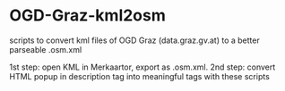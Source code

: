 OGD-Graz-kml2osm
================

scripts to convert kml files of OGD Graz (data.graz.gv.at) to a better parseable .osm.xml

1st step: open KML in Merkaartor, export as .osm.xml.
2nd step: convert HTML popup in description tag into meaningful tags with these scripts

